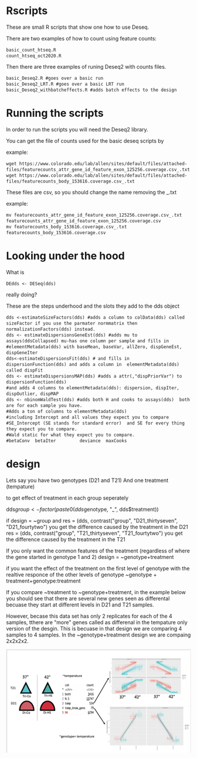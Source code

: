 # Rscripts
These are small R scripts that show one how to use Deseq. 

There are two examples of how to count using feature counts:
```
basic_count_htseq.R
count_htseq_oct2020.R
```
Then there are three examples of runing Deseq2 with counts files. 
```
basic_Deseq2.R #goes over a basic run
basic_Deseq2_LRT.R #goes over a basic LRT run
basic_Deseq2_withbatcheffects.R #adds batch effects to the design
```


# Running the scripts

In order to run the scripts you will need the Deseq2 library. 

You can get the file of counts used for the basic deseq scripts by 


example:
```
wget https://www.colorado.edu/lab/allen/sites/default/files/attached-files/featurecounts_attr_gene_id_feature_exon_125256.coverage.csv_.txt
wget https://www.colorado.edu/lab/allen/sites/default/files/attached-files/featurecounts_body_153616.coverage.csv_.txt
```

These files are csv, so you should change the name removing the _.txt

example:

```
mv featurecounts_attr_gene_id_feature_exon_125256.coverage.csv_.txt featurecounts_attr_gene_id_feature_exon_125256.coverage.csv
mv featurecounts_body_153616.coverage.csv_.txt featurecounts_body_153616.coverage.csv
```
# Looking under the hood
What is 
```
DEdds <- DESeq(dds)
```
really doing?

These are the steps underhood and the slots they add to the dds object
```
dds <-estimateSizeFactors(dds) #adds a column to colData(dds) called sizeFactor if you use the parmater normmatrix then normalizationFactors(dds) instead.
dds <- estimateDispersionsGeneEst(dds) #adds mu to assays(ddsCollapsed) mu-has one column per sample and fills in 
#elementMetadata(dds) with baseMean, baseVar, allZero, dispGeneEst, dispGeneIter
dds<-estimateDispersionsFit(dds) # and fills in dispersionFunction(dds) and adds a column in  elementMetadata(dds) called dispFit
dds <- estimateDispersionsMAP(dds) #adds a attr(,"dispPriorVar") to dispersionFunction(dds) 
#and adds 4 columns to elementMetadata(dds): dispersion, dispIter, dispOutlier, dispMAP
dds <- nbinomWaldTest(dds) #adds both H and cooks to assays(dds)  both are for each sample you have.
#Adds a ton of columns to elementMetadata(dds) 
#including Intercept and all values they expect you to compare 
#SE_Intercept (SE stands for standard error)  and SE for every thing they expect you to compare. 
#Wald static for what they expect you to compare. 
#betaConv  betaIter         deviance  maxCooks
```


# design

Lets say you have two genotypes (D21 and T21)
And one treatment (tempature)


to get effect of treatment in each group seperately

dds$group <- factor(paste0(dds$genotype, "_", dds$treatment))

if design = ~group
and
res = (dds, contrast("group", "D21_thirtyseven", "D21_fourtytwo")
you get the difference caused by the treatment in the D21 
res = (dds, contrast("group", "T21_thirtyseven", "T21_fourtytwo")
you get the difference caused by the treatment in the T21


If you only want the common features of the treatment (regardless of where the gene started in genotype 1 and 2)
design = ~genotype+treatment

if you want the effect of the treatment on the first level of genotype with the realtive responce of the other levels of genotype
~genotype + treatment+genotype:treatment

If you compare ~treatment to ~genotype+treatment, in the example below you should see that there are several new genes seen as differental becuase they start at different levels in D21 and T21 samples. 

However, becase this data set has only 2 replicates for each of the 4 samples, tthere are "more" genes called as differenal in the tempature only version of the desgin. This is becuase in that design we are comparing 4 samples to 4 samples. In the ~genotype+treatment design we are compaing 2x2x2x2. 

![Comparison of design](https://github.com/maallen3/Rscripts/blob/main/compare_design.png)



